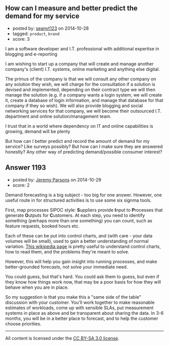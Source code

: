 ## How can I measure and better predict the demand for my service

- posted by: [seanyt123](https://stackexchange.com/users/4954085/seanyt123) on 2014-10-28
- tagged: `product`, `brand`
- score: 3

<p>I am a software developer and I.T. professional with additional expertise in blogging and e-reporting</p>

<p>I am wishing to start up a company that will create and manage another company's (client) I.T. systems, online marketing and anything else digital.</p>

<p>The primus of the company is that we will consult any other company on any solution they wish, we will charge for the consultation if a solution is devised and implemented, depending on their contract type we will then manage the solution (e.g. if a company wants a login system, we will create it, create a database of login information, and manage that database for that company if they so wish). We will also provide blogging and social networking services for that company, we will become their outsourced I.T. department and online solution/management team.</p>

<p>I trust that in a world where dependency on IT and online capabilities is growing, demand will be plenty</p>

<p>But how can I better predict and record the amount of demand for my service? Like surveys possibly? But how can I make sure they are answered honestly? Any other way of predicting demand/possible consumer interest?</p>



## Answer 1193

- posted by: [Jeremy Parsons](https://stackexchange.com/users/497810/jeremy-parsons) on 2014-10-29
- score: 2

<p>Demand forecasting is a big subject - too big for one answer. However, one useful route in for structured activities is to use some six signma tools.</p>

<p>First, map processes SIPOC style: <strong>S</strong>uppliers provide <strong>I</strong>nput to <strong>P</strong>rocesses that generate <strong>O</strong>utputs for <strong>C</strong>ustomers. At each step, you need to identify something (perhaps more than one something) you can count, such as feature requests, booked hours etc.</p>

<p>Each of these can be put into control charts, and (with care - your data volumes will be small), used to gain a better understanding of normal variation. <a href="http://en.wikipedia.org/wiki/Control_chart" rel="nofollow">This wikipedia page</a> is pretty useful to understand control charts, how to read them, and the problems they're meant to solve.</p>

<p>However, this will help you gain insight into running processes, and make better-grounded forecasts, not solve your immediate need.</p>

<p>You could guess, but that's hard. You could ask them to guess, but even if they know how things work now, that may be a poor basis for how they will behave when you are in place.</p>

<p>So my suggestion is that you make this a "same side of the table" discussion with your customer. You'll work together to make reasonable estimates of workloads, come up with sensible SLAs, put measurement systems in place as above and be transparent about sharing the data. In 3-6 months, you will be in a better place to forecast, and to help the customer choose priorities.</p>




---

All content is licensed under the [CC BY-SA 3.0 license](https://creativecommons.org/licenses/by-sa/3.0/).
